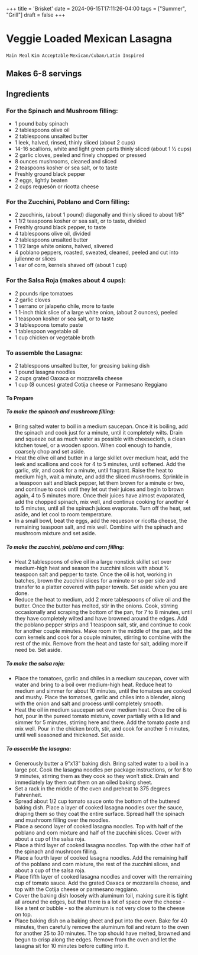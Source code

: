 +++
title = 'Brisket'
date = 2024-06-15T17:11:26-04:00
tags = ["Summer", "Grill"]
draft = false
+++
# Veggie Loaded Mexican Lasagna

`Main Meal` `Kim Acceptable` `Mexican/Cuban/Latin Inspired`

## Makes 6-8 servings

## Ingredients

### For the Spinach and Mushroom filling:

- 1 pound baby spinach
- 2 tablespoons olive oil
- 2 tablespoons unsalted butter
- 1 leek, halved, rinsed, thinly sliced (about 2 cups)
- 14-16 scallions, white and light green parts thinly sliced (about 1 ½ cups)
- 2 garlic cloves, peeled and finely chopped or pressed
- 8 ounces mushrooms, cleaned and sliced
- 2 teaspoons kosher or sea salt, or to taste
- Freshly ground black pepper
- 2 eggs, lightly beaten
- 2 cups requesón or ricotta cheese

### For the Zucchini, Poblano and Corn filling:

- 2 zucchinis, (about 1 pound) diagonally and thinly sliced to about 1/8”
- 1 1/2 teaspoons kosher or sea salt, or to taste, divided
- Freshly ground black pepper, to taste
- 4 tablespoons olive oil, divided
- 2 tablespoons unsalted butter
- 1 1/2 large white onions, halved, slivered
- 4 poblano peppers, roasted, sweated, cleaned, peeled and cut into julienne or slices
- 1 ear of corn, kernels shaved off (about 1 cup)

### For the Salsa Roja (makes about 4 cups):

- 2 pounds ripe tomatoes
- 2 garlic cloves
- 1 serrano or jalapeño chile, more to taste
- 1 1-inch thick slice of a large white onion, (about 2 ounces), peeled
- 1 teaspoon kosher or sea salt, or to taste
- 3 tablespoons tomato paste
- 1 tablespoon vegetable oil
- 1 cup chicken or vegetable broth

### To assemble the Lasagna:

- 2 tablespoons unsalted butter, for greasing baking dish
- 1 pound lasagna noodles
- 2 cups grated Oaxaca or mozzarella cheese
- 1 cup (8 ounces) grated Cotija cheese or Parmesano Reggiano

#### To Prepare

##### To make the spinach and mushroom filling:

- Bring salted water to boil in a medium saucepan. Once it is boiling, add the spinach and cook just for a minute, until it completely wilts. Drain and squeeze out as much water as possible with cheesecloth, a clean kitchen towel, or a wooden spoon. When cool enough to handle, coarsely chop and set aside.
- Heat the olive oil and butter in a large skillet over medium heat, add the leek and scallions and cook for 4 to 5 minutes, until softened. Add the garlic, stir, and cook for a minute, until fragrant. Raise the heat to medium high, wait a minute, and add the sliced mushrooms. Sprinkle in a teaspoon salt and black pepper, let them brown for a minute or two, and continue to cook until they let out their juices and begin to brown again, 4 to 5 minutes more. Once their juices have almost evaporated, add the chopped spinach, mix well, and continue cooking for another 4 to 5 minutes, until all the spinach juices evaporate. Turn off the heat, set aside, and let cool to room temperature.
- In a small bowl, beat the eggs, add the requeson or ricotta cheese, the remaining teaspoon salt, and mix well. Combine with the spinach and mushroom mixture and set aside.

##### To make the zucchini, poblano and corn filling:

- Heat 2 tablespoons of olive oil in a large nonstick skillet set over medium-high heat and season the zucchini slices with about ½ teaspoon salt and pepper to taste. Once the oil is hot, working in batches, brown the zucchini slices for a minute or so per side and transfer to a platter covered with paper towels. Set aside when you are done.
- Reduce the heat to medium, add 2 more tablespoons of olive oil and the butter. Once the butter has melted, stir in the onions. Cook, stirring occasionally and scraping the bottom of the pan, for 7 to 8 minutes, until they have completely wilted and have browned around the edges. Add the poblano pepper strips and 1 teaspoon salt, stir, and continue to cook for another couple minutes. Make room in the middle of the pan, add the corn kernels and cook for a couple minutes, stirring to combine with the rest of the mix. Remove from the heat and taste for salt, adding more if need be. Set aside.

##### To make the salsa roja:

- Place the tomatoes, garlic and chiles in a medium saucepan, cover with water and bring to a boil over medium-high heat. Reduce heat to medium and simmer for about 10 minutes, until the tomatoes are cooked and mushy. Place the tomatoes, garlic and chiles into a blender, along with the onion and salt and process until completely smooth.
- Heat the oil in medium saucepan set over medium heat. Once the oil is hot, pour in the pureed tomato mixture, cover partially with a lid and simmer for 5 minutes, stirring here and there. Add the tomato paste and mix well. Pour in the chicken broth, stir, and cook for another 5 minutes, until well seasoned and thickened. Set aside.

##### To assemble the lasagna: 

- Generously butter a 9”x13” baking dish. Bring salted water to a boil in a large pot. Cook the lasagna noodles per package instructions, or for 8 to 9 minutes, stirring them as they cook so they won’t stick. Drain and immediately lay them out them on an oiled baking sheet.
- Set a rack in the middle of the oven and preheat to 375 degrees Fahrenheit.
- Spread about 1/2 cup tomato sauce onto the bottom of the buttered baking dish. Place a layer of cooked lasagna noodles over the sauce, draping them so they coat the entire surface. Spread half the spinach and mushroom filling over the noodles.
- Place a second layer of cooked lasagna noodles. Top with half of the poblano and corn mixture and half of the zucchini slices. Cover with about a cup of the salsa roja.
- Place a third layer of cooked lasagna noodles. Top with the other half of the spinach and mushroom filling.
- Place a fourth layer of cooked lasagna noodles. Add the remaining half of the poblano and corn mixture, the rest of the zucchini slices, and about a cup of the salsa roja.
- Place fifth layer of cooked lasagna noodles and cover with the remaining cup of tomato sauce. Add the grated Oaxaca or mozzarella cheese, and top with the Cotija cheese or parmesano reggiano.
- Cover the baking dish loosely with aluminum foil, making sure it is tight all around the edges, but that there is a lot of space over the cheese - like a tent or bubble - so the aluminum is not very close to the cheese on top.
- Place baking dish on a baking sheet and put into the oven. Bake for 40 minutes, then carefully remove the aluminum foil and return to the oven for another 25 to 30 minutes. The top should have melted, browned and begun to crisp along the edges. Remove from the oven and let the lasagna sit for 10 minutes before cutting into it.
